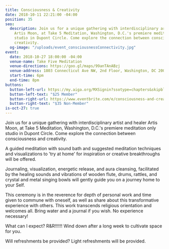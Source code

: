 ```yaml
---
title: Consciousness & Creativity
date: 2018-10-11 22:21:00 -04:00
position: 35
seo:
  description: Join us for a unique gathering with interdisciplinary artist and healer
    Artis Moon, at Take 5 Meditation, Washington, D.C.'s premiere meditation only
    studio in Dupont Circle. Come explore the connection between consciousness and
    creativity.
  og-image: "/uploads/event_consciousnessConnectivity.jpg"
event:
  date: 2018-10-27 18:00:00 -04:00
  venue-name: Take Five Meditation
  venue-directions: https://goo.gl/maps/99anTAnABzj
  venue-address: 1803 Connecticut Ave NW, 2nd Floor, Washington, DC 20009
  start-time: 6pm
  end-time: 8pm
buttons:
  button-left-url: https://my.aiga.org/MXSignin?ssotype=chapters&skipblacklist&returnurl=https%3A%2F%2Fdc.aiga.org%2Fevent%2Fconsciousness-and-creativity%2F%3Fredirect_source%3Deventbrite_register
  button-left-text: "$25 Member"
  button-right-url: https://www.eventbrite.com/e/consciousness-and-creativity-tickets-51375635910
  button-right-text: "$35 Non-Member"
is-oct-27: true
---
```


Join us for a unique gathering with interdisciplinary artist and healer Artis Moon, at Take 5 Meditation, Washington, D.C.'s premiere meditation only studio in Dupont Circle. Come explore the connection between consciousness and creativity.

A guided meditation with sound bath and suggested meditation techniques and visualizations to 'try at home' for inspiration or creative breakthroughs will be offered.

Journaling, visualization, energetic release, and aura cleansing, facilitated by the healing sounds and vibrations of wooden flute, drums, rattles, and crystal and metal singing bowls will gently guide you on a journey home to your Self.

This ceremony is in the reverence for depth of personal work and time given to commune with oneself, as well as share about this transformative experience with others. This work transcends religious orientation and welcomes all.
Bring water and a journal if you wish. No experience necessary!

What can I expect?
R&R!!!!!! Wind down after a long week to cultivate space for you.

Will refreshments be provided?
Light refreshments will be provided.